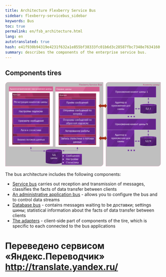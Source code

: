 ```yaml
--- 
title: Architecture Flexberry Service Bus 
sidebar: flexberry-servicebus_sidebar 
keywords: Bus 
toc: true 
permalink: en/fsb_architecture.html 
lang: en 
autotranslated: true 
hash: e41f930b94319e4231f632a1e855bf38333fc01b6d3c28587fbc7348e7634160 
summary: describes the components of the enterprise service bus. 
--- 
```


## Components tires 

![](/images/pages/products/flexberry-servicebus/architecture/fsb-architecture.png) 

The bus architecture includes the following components: 
* [Service bus](fsb_service.html) carries out reception and transmission of messages, classifies the facts of data transfer between clients 
* [An administrative application bus](fsb_editor.html) - allows you to configure the bus and to control data streams 
* [Database bus](fsb_database.html) - contains messages waiting to be доставки; settings шины; statistical information about the facts of data transfer between clients 
* [The adapters](fsb_adapters.html) - client-side part of components of the tire, which is specific to each connected to the bus applications 




 # Переведено сервисом «Яндекс.Переводчик» http://translate.yandex.ru/